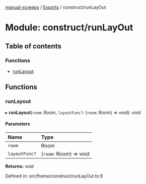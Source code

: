 [manual-screeps](../README.md) / [Exports](../modules.md) / construct/runLayOut

# Module: construct/runLayOut

## Table of contents

### Functions

- [runLayout](construct_runlayout.md#runlayout)

## Functions

### runLayout

▸ **runLayout**(`room`: Room, `layoutFunc?`: (`room`: Room) => *void*): *void*

#### Parameters

| Name | Type |
| :------ | :------ |
| `room` | Room |
| `layoutFunc?` | (`room`: Room) => *void* |

**Returns:** *void*

Defined in: src/frame/construct/runLayOut.ts:9
